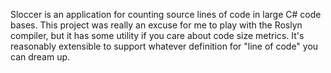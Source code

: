 Sloccer is an application for counting source lines of code in large C# code bases. This project was really an excuse for me to play with the Roslyn compiler, but it has some utility if you care about code size metrics. It's reasonably extensible to support whatever definition for "line of code" you can dream up.
